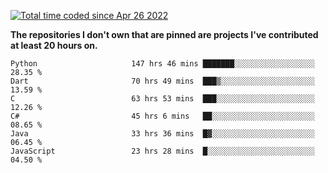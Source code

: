 <a href="https://wakatime.com/@9797ee4f-4108-45bb-8fc2-b36b9c1a1c89"><img src="https://wakatime.com/badge/user/9797ee4f-4108-45bb-8fc2-b36b9c1a1c89.svg?style=for-the-badge" alt="Total time coded since Apr 26 2022" /></a>

**The repositories I don't own that are pinned are projects I've contributed at least 20 hours on.**

<!--START_SECTION:waka-->

```text
Python                     147 hrs 46 mins ███████░░░░░░░░░░░░░░░░░░   28.35 %
Dart                       70 hrs 49 mins  ███▒░░░░░░░░░░░░░░░░░░░░░   13.59 %
C                          63 hrs 53 mins  ███░░░░░░░░░░░░░░░░░░░░░░   12.26 %
C#                         45 hrs 6 mins   ██░░░░░░░░░░░░░░░░░░░░░░░   08.65 %
Java                       33 hrs 36 mins  █▓░░░░░░░░░░░░░░░░░░░░░░░   06.45 %
JavaScript                 23 hrs 28 mins  █░░░░░░░░░░░░░░░░░░░░░░░░   04.50 %
```

<!--END_SECTION:waka-->
